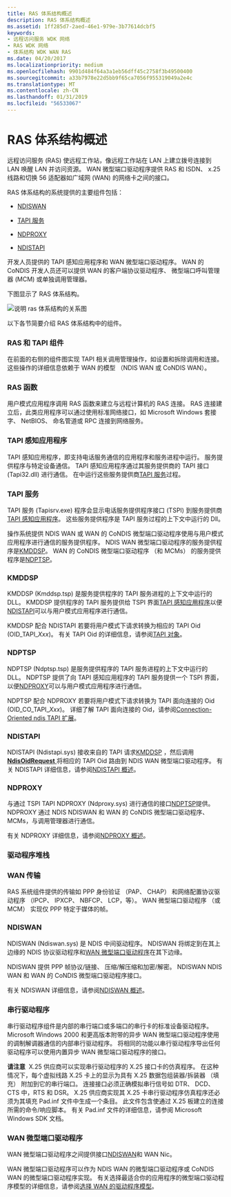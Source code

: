 ```yaml
---
title: RAS 体系结构概述
description: RAS 体系结构概述
ms.assetid: 1ff285d7-2aed-46e1-979e-3b77614dcbf5
keywords:
- 远程访问服务 WDK 网络
- RAS WDK 网络
- 体系结构 WDK WAN RAS
ms.date: 04/20/2017
ms.localizationpriority: medium
ms.openlocfilehash: 9901d484f64a3a1eb56dff45c2758f3b49500400
ms.sourcegitcommit: a33b7978e22d5bb9f65ca7056f955319049a2e4c
ms.translationtype: MT
ms.contentlocale: zh-CN
ms.lasthandoff: 01/31/2019
ms.locfileid: "56533067"
---
```

# <a name="ras-architecture-overview"></a>RAS 体系结构概述





远程访问服务 (RAS) 使远程工作站，像远程工作站在 LAN 上建立拨号连接到 LAN 唤醒 LAN 并访问资源。 WAN 微型端口驱动程序提供 RAS 和 ISDN、 x.25 线路和切换 56 适配器如广域网 (WAN) 的网络卡之间的接口。

RAS 体系结构的系统提供的主要组件包括：

-   [NDISWAN](#ddk-ndiswan-ng)

-   [TAPI 服务](#ddk-tapi-service-ng)

-   [NDPROXY](#ddk-ndproxy-ng)

-   [NDISTAPI](#ddk-ndistapi-ng)

开发人员提供的 TAPI 感知应用程序和 WAN 微型端口驱动程序。 WAN 的 CoNDIS 开发人员还可以提供 WAN 的客户端协议驱动程序、 微型端口呼叫管理器 (MCM) 或单独调用管理器。

下图显示了 RAS 体系结构。

![说明 ras 体系结构的关系图](images/condsras.png)

以下各节简要介绍 RAS 体系结构中的组件。

### <a name="ras-and-tapi-components"></a>RAS 和 TAPI 组件

在前面的右侧的组件图实现 TAPI 相关调用管理操作，如设置和拆除调用和连接。 这些操作的详细信息依赖于 WAN 的模型 （NDIS WAN 或 CoNDIS WAN）。

### <a href="" id="ddk-ras-functions-ng"></a>RAS 函数

用户模式应用程序调用 RAS 函数来建立与远程计算机的 RAS 连接。 RAS 连接建立后，此类应用程序可以通过使用标准网络接口，如 Microsoft Windows 套接字、 NetBIOS、 命名管道或 RPC 连接到网络服务。

### <a href="" id="ddk-tapi-aware-applications-ng"></a>TAPI 感知应用程序

TAPI 感知应用程序，即支持电话服务通信的应用程序和服务进程中运行。 服务提供程序与特定设备通信。 TAPI 感知应用程序通过其服务提供商的 TAPI 接口 (Tapi32.dll) 进行通信。 在中运行这些服务提供商[TAPI 服务](#ddk-tapi-service-ng)过程。

### <a href="" id="ddk-tapi-service-ng"></a>TAPI 服务

TAPI 服务 (Tapisrv.exe) 程序会显示电话服务提供程序接口 (TSPI) 到服务提供商[TAPI 感知应用程序](#ddk-tapi-aware-applications-ng)。 这些服务提供程序是 TAPI 服务过程的上下文中运行的 Dll。

操作系统提供 NDIS WAN 或 WAN 的 CoNDIS 微型端口驱动程序使用与用户模式应用程序进行通信的服务提供程序。 NDIS WAN 微型端口驱动程序的服务提供程序是[KMDDSP](#ddk-kmddsp-ng)。 WAN 的 CoNDIS 微型端口驱动程序 （和 MCMs） 的服务提供程序是[NDPTSP](#ddk-ndptsp-ng)。

### <a href="" id="ddk-kmddsp-ng"></a>KMDDSP

KMDDSP (Kmddsp.tsp) 是服务提供程序的 TAPI 服务进程的上下文中运行的 DLL。 KMDDSP 提供程序的 TAPI 服务提供给 TSPI 界面[TAPI 感知应用程序](#ddk-tapi-aware-applications-ng)以便[NDISTAPI](#ddk-ndistapi-ng)可以与用户模式应用程序进行通信。

KMDDSP 配合 NDISTAPI 若要将用户模式下请求转换为相应的 TAPI Oid (OID\_TAPI\_*Xxx*)。 有关 TAPI Oid 的详细信息，请参阅[TAPI 对象](https://msdn.microsoft.com/library/windows/hardware/ff564235)。

### <a href="" id="ddk-ndptsp-ng"></a>NDPTSP

NDPTSP (Ndptsp.tsp) 是服务提供程序的 TAPI 服务进程的上下文中运行的 DLL。 NDPTSP 提供了向 TAPI 感知应用程序的 TAPI 服务提供一个 TSPI 界面，以便[NDPROXY](#ddk-ndproxy-ng)可以与用户模式应用程序进行通信。

NDPTSP 配合 NDPROXY 若要将用户模式下请求转换为 TAPI 面向连接的 Oid (OID\_CO\_TAPI\_*Xxx*)。 详细了解 TAPI 面向连接的 Oid，请参阅[Connection-Oriented ndis TAPI 扩展](https://msdn.microsoft.com/library/windows/hardware/ff570924)。

### <a href="" id="ddk-ndistapi-ng"></a>NDISTAPI

NDISTAPI (Ndistapi.sys) 接收来自的 TAPI 请求[KMDDSP](#ddk-kmddsp-ng) ，然后调用[ **NdisOidRequest** ](https://msdn.microsoft.com/library/windows/hardware/ff563710)将相应的 TAPI Oid 路由到 NDIS WAN 微型端口驱动程序。 有关 NDISTAPI 详细信息，请参阅[NDISTAPI 概述](ndistapi-overview.md)。

### <a href="" id="ddk-ndproxy-ng"></a>NDPROXY

与通过 TSPI TAPI NDPROXY (Ndproxy.sys) 进行通信的接口[NDPTSP](#ddk-ndptsp-ng)提供。 NDPROXY 通过 NDIS NDISWAN 和 WAN 的 CoNDIS 微型端口驱动程序、 MCMs，与调用管理器进行通信。

有关 NDPROXY 详细信息，请参阅[NDPROXY 概述](ndproxy-overview.md)。

### <a name="driver-stack"></a>驱动程序堆栈

### <a href="" id="ddk-wan-transports-ng"></a>WAN 传输

RAS 系统组件提供的传输如 PPP 身份验证 （PAP、 CHAP） 和网络配置协议驱动程序 （IPCP、 IPXCP、 NBFCP、 LCP，等）。 WAN 微型端口驱动程序 （或 MCM） 实现仅 PPP 特定于媒体的帧。

### <a href="" id="ddk-ndiswan-ng"></a>NDISWAN

NDISWAN (Ndiswan.sys) 是 NDIS 中间驱动程序。 NDISWAN 将绑定到在其上边缘的 NDIS 协议驱动程序和[WAN 微型端口驱动程序](wan-miniport-drivers.md)在其下边缘。

NDISWAN 提供 PPP 帧协议/链接、 压缩/解压缩和加密/解密。 NDISWAN NDIS WAN 和 WAN 的 CoNDIS 微型端口驱动程序接口。

有关 NDISWAN 详细信息，请参阅[NDISWAN 概述](ndiswan-overview.md)。

### <a href="" id="ddk-serial-driver-ng"></a>串行驱动程序

串行驱动程序组件是内部的串行端口或多端口的串行卡的标准设备驱动程序。 Microsoft Windows 2000 和更高版本附带的异步 WAN 微型端口驱动程序使用的调制解调器通信的内部串行驱动程序。 将相同的功能以串行驱动程序导出任何驱动程序可以使用内置异步 WAN 微型端口驱动程序的接口。

**请注意**  X.25 供应商可以实现串行驱动程序的 X.25 接口卡的仿真程序。 在这种情况下，每个虚拟线路 X.25 卡上的显示为具有 X.25 数据包组装器/拆装器 （填充） 附加到它的串行端口。 连接接口必须正确模拟串行信号如 DTR、 DCD、 CTS 中，RTS 和 DSR。
X.25 供应商实现其 X.25 卡串行驱动程序仿真程序还必须为其填充 Pad.inf 文件中生成一个条目。 此文件包含使通过 X.25 板建立的连接所需的命令/响应脚本。 有关 Pad.inf 文件的详细信息，请参阅 Microsoft Windows SDK 文档。

 

### <a name="wan-miniport-driver"></a>WAN 微型端口驱动程序

WAN 微型端口驱动程序之间提供接口[NDISWAN](#ddk-ndiswan-ng)和 WAN Nic。

WAN 微型端口驱动程序可以作为 NDIS WAN 的微型端口驱动程序或 CoNDIS WAN 的微型端口驱动程序实现。 有关选择最适合你的应用程序的微型端口驱动程序模型的详细信息，请参阅[选择 WAN 的驱动程序模型](choosing-a-wan-driver-model.md)。

 

 





